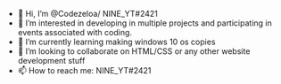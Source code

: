 - 👋 Hi, I’m @Codezeloa/ NINE_YT#2421
- 👀 I’m interested in developing in multiple projects and participating in events associated with coding.
- 🌱 I’m currently learning making windows 10 os copies
- 💞️ I’m looking to collaborate on HTML/CSS or any other website development stuff
- 📫 How to reach me: NINE_YT#2421

